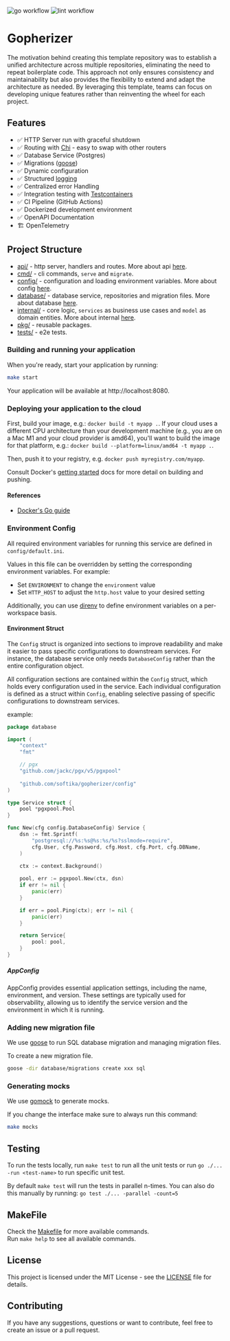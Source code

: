 ![go workflow](https://github.com/softika/gopherizer/actions/workflows/test.yml/badge.svg)
![lint workflow](https://github.com/softika/gopherizer/actions/workflows/lint.yml/badge.svg)

# Gopherizer

The motivation behind creating this template repository was to establish a unified architecture across multiple repositories, eliminating the need to repeat boilerplate code. This approach not only ensures consistency and maintainability but also provides the flexibility to extend and adapt the architecture as needed. By leveraging this template, teams can focus on developing unique features rather than reinventing the wheel for each project.

## Features
- ✅ HTTP Server run with graceful shutdown
- ✅ Routing with [Chi](https://go-chi.io/#/README) - easy to swap with other routers
- ✅ Database Service (Postgres)
- ✅ Migrations ([goose](https://github.com/pressly/goose))
- ✅ Dynamic configuration 
- ✅ Structured [logging](https://github.com/softika/slogging) 
- ✅ Centralized error Handling 
- ✅ Integration testing with [Testcontainers](https://golang.testcontainers.org/)
- ✅ CI Pipeline (GitHub Actions)
- ✅ Dockerized development environment
- ✅ OpenAPI Documentation
- 🏗️ OpenTelemetry


## Project Structure

- [api/](api) - http server, handlers and routes. More about api [here](api/README.md).
- [cmd/](cmd) - cli commands, `serve` and `migrate`.  
- [config/](config) - configuration and loading environment variables. More about config [here](config/README.md).
- [database/](database) - database service, repositories and migration files. More about database [here](database/README.md).
- [internal/](internal) - core logic, `services` as business use cases and `model` as domain entities. More about internal [here](internal/README.md).
- [pkg/](pkg) - reusable packages.
- [tests/](tests) - e2e tests.

### Building and running your application
When you're ready, start your application by running:

``` bash
make start
``` 

Your application will be available at http://localhost:8080.

### Deploying your application to the cloud

First, build your image, e.g.: `docker build -t myapp .`.
If your cloud uses a different CPU architecture than your development
machine (e.g., you are on a Mac M1 and your cloud provider is amd64),
you'll want to build the image for that platform, e.g.:
`docker build --platform=linux/amd64 -t myapp .`.

Then, push it to your registry, e.g. `docker push myregistry.com/myapp`.

Consult Docker's [getting started](https://docs.docker.com/go/get-started-sharing/)
docs for more detail on building and pushing.

#### References
* [Docker's Go guide](https://docs.docker.com/language/golang/)

### Environment Config

All required environment variables for running this service are defined in `config/default.ini`.

Values in this file can be overridden by setting the corresponding environment variables. For example:

- Set `ENVIRONMENT` to change the `environment` value
- Set `HTTP_HOST` to adjust the `http.host` value to your desired setting

Additionally, you can use [direnv](https://direnv.net/) to define environment variables on a per-workspace basis.

#### Environment Struct

The `Config` struct is organized into sections to improve readability and make it easier to pass specific configurations to downstream services. 
For instance, the database service only needs `DatabaseConfig` rather than the entire configuration object.

All configuration sections are contained within the `Config` struct, which holds every configuration used in the service. 
Each individual configuration is defined as a struct within `Config`, enabling selective passing of specific configurations to downstream services.

example:

```go
package database 

import (
    "context"
    "fmt"

    // pgx 
    "github.com/jackc/pgx/v5/pgxpool"
	
    "github.com/softika/gopherizer/config"
)

type Service struct {
    pool *pgxpool.Pool
}

func New(cfg config.DatabaseConfig) Service {
    dsn := fmt.Sprintf(
        "postgresql://%s:%s@%s:%s/%s?sslmode=require",
        cfg.User, cfg.Password, cfg.Host, cfg.Port, cfg.DBName, 
    )

    ctx := context.Background()
	
    pool, err := pgxpool.New(ctx, dsn)
    if err != nil {
        panic(err)
    }

	if err = pool.Ping(ctx); err != nil {
        panic(err)
    }

    return Service{
        pool: pool,
    }
}
```
##### AppConfig

AppConfig provides essential application settings, including the name, environment, and version. 
These settings are typically used for observability, 
allowing us to identify the service version and the environment in which it is running.

### Adding new migration file

We use [goose](https://github.com/pressly/goose) to run
SQL database migration and managing migration files.

To create a new migration file.
```sh
goose -dir database/migrations create xxx sql
```

### Generating mocks

We use [gomock](https://github.com/uber-go/mock) to generate mocks.

If you change the interface make sure to always run this command:
```sh
make mocks
```

## Testing

To run the tests locally, run `make test` to run all the unit tests
or run `go ./... -run <test-name>` to run specific unit test.

By default `make test` will run the tests in parallel n-times.
You can also do this manually by running: `go test ./... -parallel -count=5`


## MakeFile

Check the [Makefile](Makefile) for more available commands.</br>
Run `make help` to see all available commands.

## License

This project is licensed under the MIT License - see the [LICENSE](LICENSE) file for details.

## Contributing

If you have any suggestions, questions or want to contribute, feel free to create an issue or a pull request.
